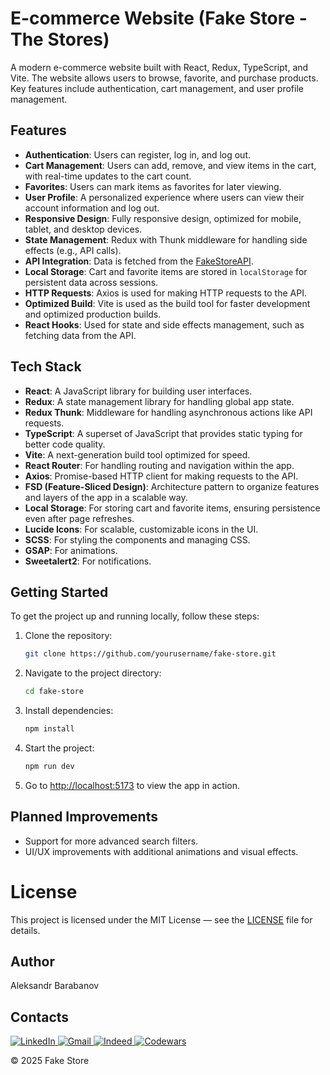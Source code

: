 # **E-commerce Website (Fake Store - The Stores)**

A modern e-commerce website built with React, Redux, TypeScript, and Vite. The website allows users to browse, favorite, and purchase products. Key features include authentication, cart management, and user profile management.

## **Features**

- **Authentication**: Users can register, log in, and log out.
- **Cart Management**: Users can add, remove, and view items in the cart, with real-time updates to the cart count.
- **Favorites**: Users can mark items as favorites for later viewing.
- **User Profile**: A personalized experience where users can view their account information and log out.
- **Responsive Design**: Fully responsive design, optimized for mobile, tablet, and desktop devices.
- **State Management**: Redux with Thunk middleware for handling side effects (e.g., API calls).
- **API Integration**: Data is fetched from the [FakeStoreAPI](https://fakestoreapi.com).
- **Local Storage**: Cart and favorite items are stored in `localStorage` for persistent data across sessions.
- **HTTP Requests**: Axios is used for making HTTP requests to the API.
- **Optimized Build**: Vite is used as the build tool for faster development and optimized production builds.
- **React Hooks**: Used for state and side effects management, such as fetching data from the API.

## **Tech Stack**

- **React**: A JavaScript library for building user interfaces.
- **Redux**: A state management library for handling global app state.
- **Redux Thunk**: Middleware for handling asynchronous actions like API requests.
- **TypeScript**: A superset of JavaScript that provides static typing for better code quality.
- **Vite**: A next-generation build tool optimized for speed.
- **React Router**: For handling routing and navigation within the app.
- **Axios**: Promise-based HTTP client for making requests to the API.
- **FSD (Feature-Sliced Design)**: Architecture pattern to organize features and layers of the app in a scalable way.
- **Local Storage**: For storing cart and favorite items, ensuring persistence even after page refreshes.
- **Lucide Icons**: For scalable, customizable icons in the UI.
- **SCSS**: For styling the components and managing CSS.
- **GSAP**: For animations.
- **Sweetalert2**: For notifications.

## **Getting Started**

To get the project up and running locally, follow these steps:

1. Clone the repository:

   ```bash
   git clone https://github.com/yourusername/fake-store.git
   ```

2. Navigate to the project directory:

   ```bash
   cd fake-store
   ```

3. Install dependencies:

   ```bash
   npm install
   ```

4. Start the project:

   ```bash
   npm run dev
   ```

5. Go to [http://localhost:5173](http://localhost:5173) to view the app in action.

## Planned Improvements

- Support for more advanced search filters.
- UI/UX improvements with additional animations and visual effects.

# License

This project is licensed under the MIT License — see the [LICENSE](LICENSE) file for details.

## Author

Aleksandr Barabanov

## Contacts

<div>
  <a href="https://www.linkedin.com/in/aleksandr-barabanov/">
    <img src="https://img.shields.io/badge/linkedin-%230077B5.svg?style=for-the-badge&logo=linkedin&logoColor=white" alt="LinkedIn"/>
  </a> 
  <a href="mailto:barabanov.codes@gmail.com">
    <img src="https://img.shields.io/badge/Gmail-D14836?style=for-the-badge&logo=gmail&logoColor=white" alt="Gmail"/>
  </a>
  <a href="https://profile.indeed.com/?hl=en_CA&co=CA&from=gnav-notifcenter">
    <img src="https://img.shields.io/badge/indeed-003A9B?style=for-the-badge&logo=indeed&logoColor=white" alt="Indeed"/>
  </a>
  <a href="https://www.codewars.com/users/Aleksandr-Barabanov">
    <img src="https://img.shields.io/badge/Codewars-B1361E?style=for-the-badge&logo=codewars&logoColor=grey" alt="Codewars"/>
  </a>
</div>

© 2025 Fake Store
